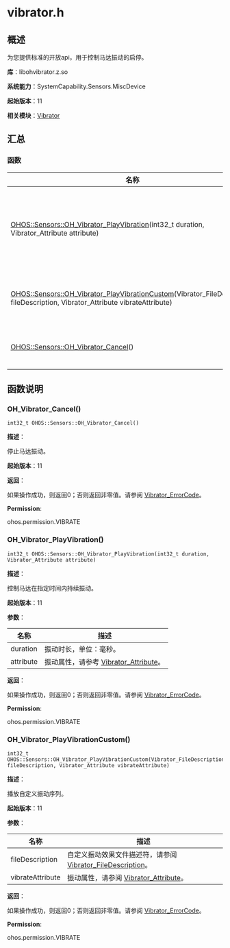 # vibrator.h
<!--Kit: Sensor Service Kit-->
<!--Subsystem: Sensors-->
<!--Owner: @dilligencer-->
<!--SE: @butterls-->
<!--TSE: @murphy84-->

## 概述

为您提供标准的开放api，用于控制马达振动的启停。

**库**：libohvibrator.z.so

**系统能力**：SystemCapability.Sensors.MiscDevice

**起始版本**：11

**相关模块**：[Vibrator](_vibrator.md)


## 汇总


### 函数

| 名称 | 描述 |
| -------- | -------- |
| [OHOS::Sensors::OH_Vibrator_PlayVibration](#oh_vibrator_playvibration)(int32_t duration, Vibrator_Attribute attribute) | 控制马达在指定时间内持续振动。 |
| [OHOS::Sensors::OH_Vibrator_PlayVibrationCustom](#oh_vibrator_playvibrationcustom)(Vibrator_FileDescription fileDescription, Vibrator_Attribute vibrateAttribute) | 播放自定义振动序列。           |
| [OHOS::Sensors::OH_Vibrator_Cancel](#oh_vibrator_cancel)() | 停止马达振动。  |


## 函数说明


### OH_Vibrator_Cancel()

```
int32_t OHOS::Sensors::OH_Vibrator_Cancel()
```
**描述**：

停止马达振动。

**起始版本**：11

**返回**：

如果操作成功，则返回0；否则返回非零值。请参阅 [Vibrator_ErrorCode](_vibrator.md#vibrator_errorcode)。

**Permission**:

ohos.permission.VIBRATE


### OH_Vibrator_PlayVibration()

```
int32_t OHOS::Sensors::OH_Vibrator_PlayVibration(int32_t duration, Vibrator_Attribute attribute)
```
**描述**：

控制马达在指定时间内持续振动。

**起始版本**：11

**参数**：

| 名称 | 描述 |
| -------- | -------- |
| duration | 振动时长，单位：毫秒。  |
| attribute | 振动属性，请参考 [Vibrator_Attribute](_vibrator.md#vibrator_attribute)。 |

**返回**：

如果操作成功，则返回0；否则返回非零值。请参阅 [Vibrator_ErrorCode](_vibrator.md#vibrator_errorcode)。

**Permission**:

ohos.permission.VIBRATE


### OH_Vibrator_PlayVibrationCustom()

```
int32_t OHOS::Sensors::OH_Vibrator_PlayVibrationCustom(Vibrator_FileDescription fileDescription, Vibrator_Attribute vibrateAttribute)
```
**描述**：

播放自定义振动序列。

**起始版本**：11

**参数**：

| 名称 | 描述 |
| -------- | -------- |
| fileDescription | 自定义振动效果文件描述符，请参阅 [Vibrator_FileDescription](_vibrator.md#vibrator_filedescription)。 |
| vibrateAttribute | 振动属性，请参阅 [Vibrator_Attribute](_vibrator.md#vibrator_attribute)。 |

**返回**：

如果操作成功，则返回0；否则返回非零值。请参阅 [Vibrator_ErrorCode](_vibrator.md#vibrator_errorcode)。

**Permission**:

ohos.permission.VIBRATE
